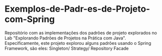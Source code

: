 # Exemplos-de-Padr-es-de-Projeto-com-Spring
Repositório com as implementações dos padrões de projeto explorados no Lab "Explorando Padrões de Projetos na Prática com Java". Especificamente, este projeto explorou alguns padrões usando o Spring Framework, são eles:  Singleton/ Strategy/ Repository Facade
